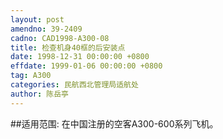 ```yaml
---
layout: post
amendno: 39-2409
cadno: CAD1998-A300-08
title: 检查机身40框的后安装点
date: 1998-12-31 00:00:00 +0800
effdate: 1999-01-06 00:00:00 +0800
tag: A300
categories: 民航西北管理局适航处
author: 陈岳亭
---
```


##适用范围:
在中国注册的空客A300-600系列飞机。

